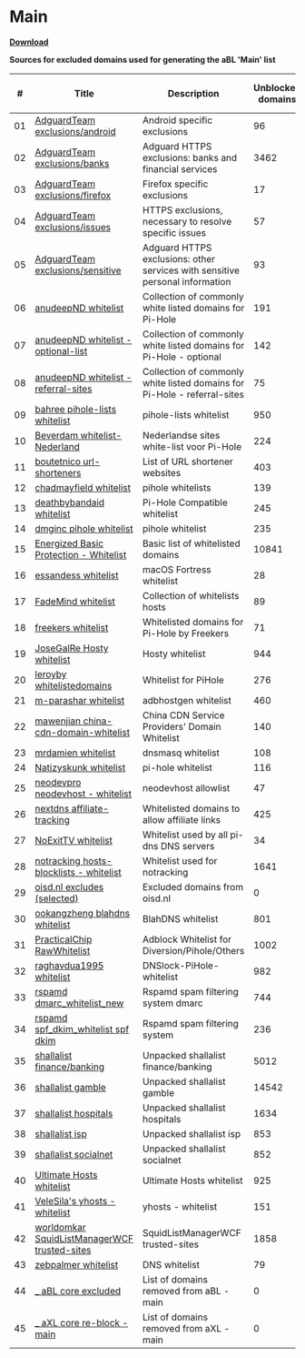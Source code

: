 # Main
**[Download](https://axl.arapurayil.com/lists/main.txt)**

**Sources for excluded domains used for generating the aBL 'Main' list**

| #      | Title                                                                                                                                                           | Description                                                                        | Unblocked domains | Re-blocked domains |
| ------ | --------------------------------------------------------------------------------------------------------------------------------------------------------------- | ---------------------------------------------------------------------------------- | ----------------- | ------------------ |
| 01     | [AdguardTeam exclusions/android](https://raw.githubusercontent.com/AdguardTeam/HttpsExclusions/master/exclusions/android.txt)                                   | Android specific exclusions                                                        | 96                | 0                  |
| 02     | [AdguardTeam exclusions/banks](https://raw.githubusercontent.com/AdguardTeam/HttpsExclusions/master/exclusions/banks.txt)                                       | Adguard HTTPS exclusions: banks and financial services                             | 3462              | 0                  |
| 03     | [AdguardTeam exclusions/firefox](https://raw.githubusercontent.com/AdguardTeam/HttpsExclusions/master/exclusions/firefox.txt)                                   | Firefox specific exclusions                                                        | 17                | 0                  |
| 04     | [AdguardTeam exclusions/issues](https://raw.githubusercontent.com/AdguardTeam/HttpsExclusions/master/exclusions/issues.txt)                                     | HTTPS exclusions, necessary to resolve specific issues                             | 57                | 0                  |
| 05     | [AdguardTeam exclusions/sensitive](https://raw.githubusercontent.com/AdguardTeam/HttpsExclusions/master/exclusions/sensitive.txt)                               | Adguard HTTPS exclusions: other services with sensitive personal information       | 93                | 0                  |
| 06     | [anudeepND whitelist](https://raw.githubusercontent.com/anudeepND/whitelist/master/domains/whitelist.txt)                                                       | Collection of commonly white listed domains for Pi-Hole                            | 191               | 0                  |
| 07     | [anudeepND whitelist - optional-list](https://raw.githubusercontent.com/anudeepND/whitelist/master/domains/optional-list.txt)                                   | Collection of commonly white listed domains for Pi-Hole - optional                 | 142               | 0                  |
| 08     | [anudeepND whitelist - referral-sites](https://raw.githubusercontent.com/anudeepND/whitelist/master/domains/referral-sites.txt)                                 | Collection of commonly white listed domains for Pi-Hole - referral-sites           | 75                | 0                  |
| 09     | [bahree pihole-lists whitelist](https://raw.githubusercontent.com/bahree/pihole-lists/main/whitelist.txt)                                                       | pihole-lists whitelist                                                             | 950               | 0                  |
| 10     | [Beverdam whitelist-Nederland](https://raw.githubusercontent.com/Beverdam/whitelist-Nederland/master/domains/whitelist.txt)                                     | Nederlandse sites white-list voor Pi-Hole                                          | 224               | 0                  |
| 11     | [boutetnico url-shorteners](https://raw.githubusercontent.com/boutetnico/url-shorteners/master/list.txt)                                                        | List of URL shortener websites                                                     | 403               | 0                  |
| 12     | [chadmayfield whitelist](https://raw.githubusercontent.com/chadmayfield/my-pihole-blocklists/master/tools/lists/white.list)                                     | pihole whitelists                                                                  | 139               | 0                  |
| 13     | [deathbybandaid whitelist](https://raw.githubusercontent.com/deathbybandaid/piholeparser/master/Subscribable-Lists/CombinedWhitelists/CombinedWhiteLists.txt)   | Pi-Hole Compatible whitelist                                                       | 245               | 0                  |
| 14     | [dmginc pihole whitelist](https://raw.githubusercontent.com/dmginc/pihole/master/whitelist.txt)                                                                 | pihole whitelist                                                                   | 235               | 0                  |
| 15     | [Energized Basic Protection - Whitelist](https://raw.githubusercontent.com/EnergizedProtection/unblock/master/basic/formats/domains.txt)                        | Basic list of whitelisted domains                                                  | 10841             | 0                  |
| 16     | [essandess whitelist](https://raw.githubusercontent.com/essandess/macOS-Fortress/master/whitelist.txt)                                                          | macOS Fortress whitelist                                                           | 28                | 0                  |
| 17     | [FadeMind whitelist](https://raw.githubusercontent.com/FadeMind/hosts.whitelists/master/whitelist.FadeMind)                                                     | Collection of whitelists hosts                                                     | 89                | 0                  |
| 18     | [freekers whitelist](https://raw.githubusercontent.com/freekers/whitelist/master/domains/whitelist.txt)                                                         | Whitelisted domains for Pi-Hole by Freekers                                        | 71                | 0                  |
| 19     | [JoseGalRe Hosty whitelist](https://raw.githubusercontent.com/JoseGalRe/Hosty/master/bits/hosty.whitelist)                                                      | Hosty whitelist                                                                    | 944               | 0                  |
| 20     | [leroyby whitelistedomains](https://raw.githubusercontent.com/leroyby/PiHole_Settings/master/domains/whitelistedomains.txt)                                     | Whitelist for PiHole                                                               | 276               | 0                  |
| 21     | [m-parashar whitelist](https://raw.githubusercontent.com/m-parashar/adbhostgen/master/whitelist)                                                                | adbhostgen whitelist                                                               | 460               | 0                  |
| 22     | [mawenjian china-cdn-domain-whitelist](https://raw.githubusercontent.com/mawenjian/china-cdn-domain-whitelist/master/china-cdn-domain-whitelist.txt)            | China CDN Service Providers' Domain Whitelist                                      | 140               | 0                  |
| 23     | [mrdamien whitelist](https://raw.githubusercontent.com/mrdamien/dnsmasq-blocklist/gh-pages/whitelist.txt)                                                       | dnsmasq whitelist                                                                  | 108               | 0                  |
| 24     | [Natizyskunk whitelist](https://gitlab.com/Natizyskunk/pi-hole-lists/raw/master/whitelist/personal_mega_whitelist/whitelist.txt)                                | pi-hole whitelist                                                                  | 116               | 0                  |
| 25     | [neodevpro neodevhost - whitelist](https://raw.githubusercontent.com/neodevpro/neodevhost/master/customallowlist)                                               | neodevhost allowlist                                                               | 47                | 0                  |
| 26     | [nextdns affiliate-tracking](https://raw.githubusercontent.com/nextdns/metadata/master/privacy/affiliate-tracking-domains)                                      | Whitelisted domains to allow affiliate links                                       | 425               | 0                  |
| 27     | [NoExitTV whitelist](https://raw.githubusercontent.com/NoExitTV/whitelist/master/domains/whitelist.txt)                                                         | Whitelist used by all pi-dns DNS servers                                           | 34                | 0                  |
| 28     | [notracking hosts-blocklists - whitelist](https://raw.githubusercontent.com/notracking/hosts-blocklists-scripts/master/hostnames.whitelist.txt)                 | Whitelist used for notracking                                                      | 1641              | 0                  |
| 29     | [oisd.nl excludes (selected)](https://github.com/arapurayil/aBL_unblock/raw/main/sources/oisd_selected.txt)                                                     | Excluded domains from oisd.nl                                                      | 0                 | 0                  |
| 30     | [ookangzheng blahdns whitelist](https://raw.githubusercontent.com/ookangzheng/blahdns/master/hosts/whitelist.txt)                                               | BlahDNS whitelist                                                                  | 801               | 0                  |
| 31     | [PracticalChip RawWhitelist](https://raw.githubusercontent.com/PracticalChip/Adblocking/master/RawWhitelist.txt)                                                | Adblock Whitelist for Diversion/Pihole/Others                                      | 1002              | 0                  |
| 32     | [raghavdua1995 whitelist](https://raw.githubusercontent.com/raghavdua1995/DNSlock-PiHole-whitelist/master/whitelist.list)                                       | DNSlock-PiHole-whitelist                                                           | 982               | 0                  |
| 33     | [rspamd dmarc\_whitelist\_new](https://raw.githubusercontent.com/rspamd/maps/master/rspamd/dmarc_whitelist_new.inc)                                             | Rspamd spam filtering system dmarc                                                 | 744               | 0                  |
| 34     | [rspamd spf\_dkim\_whitelist spf dkim](https://raw.githubusercontent.com/rspamd/maps/master/rspamd/spf_dkim_whitelist.inc)                                      | Rspamd spam filtering system                                                       | 236               | 0                  |
| 35     | [shallalist finance/banking](https://raw.githubusercontent.com/cbuijs/shallalist/master/finance/banking/domains)                                                | Unpacked shallalist finance/banking                                                | 5012              | 0                  |
| 36     | [shallalist gamble](https://raw.githubusercontent.com/cbuijs/shallalist/master/gamble/domains)                                                                  | Unpacked shallalist gamble                                                         | 14542             | 0                  |
| 37     | [shallalist hospitals](https://raw.githubusercontent.com/cbuijs/shallalist/master/hospitals/domains)                                                            | Unpacked shallalist hospitals                                                      | 1634              | 0                  |
| 38     | [shallalist isp](https://raw.githubusercontent.com/cbuijs/shallalist/master/isp/domains)                                                                        | Unpacked shallalist isp                                                            | 853               | 0                  |
| 39     | [shallalist socialnet](https://raw.githubusercontent.com/cbuijs/shallalist/master/socialnet/domains)                                                            | Unpacked shallalist socialnet                                                      | 852               | 0                  |
| 40     | [Ultimate Hosts whitelist](https://raw.githubusercontent.com/Ultimate-Hosts-Blacklist/whitelist/master/domains.list)                                            | Ultimate Hosts whitelist                                                           | 925               | 0                  |
| 41     | [VeleSila's yhosts - whitelist](https://raw.githubusercontent.com/VeleSila/yhosts/master/whitelist.txt)                                                         | yhosts - whitelist                                                                 | 151               | 0                  |
| 42     | [worldomkar SquidListManagerWCF trusted-sites](https://raw.githubusercontent.com/worldomkar/SquidListManagerWCF/master/DomainLists/trusted-sites.txt)           | SquidListManagerWCF trusted-sites                                                  | 1858              | 0                  |
| 43     | [zebpalmer whitelist](https://raw.githubusercontent.com/zebpalmer/dns_blocklists/master/whitelist.txt)                                                          | DNS whitelist                                                                      | 79                | 0                  |
| 44     | [\_ aBL core excluded](https://abl.arapurayil.com/core/main_excluded.txt)                                                                                       | List of domains removed from aBL - main                                            | 0                 | 0                  |
| 45     | [\_ aXL core re-block - main](https://axl.arapurayil.com/core/main_reblock.txt)                                                                                 | List of domains removed from aXL - main                                            | 0                 | 0                  |

